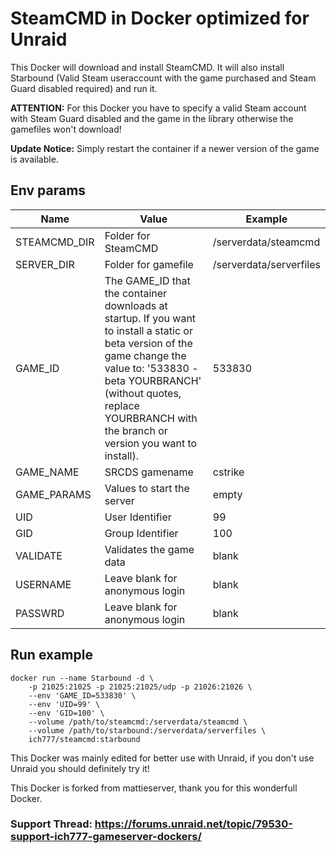# SteamCMD in Docker optimized for Unraid
This Docker will download and install SteamCMD. It will also install Starbound (Valid Steam useraccount with the game purchased and Steam Guard disabled required) and run it.

**ATTENTION:** For this Docker you have to specify a valid Steam account with Steam Guard disabled and the game in the library otherwise the gamefiles won't download!

**Update Notice:** Simply restart the container if a newer version of the game is available.

## Env params
| Name | Value | Example |
| --- | --- | --- |
| STEAMCMD_DIR | Folder for SteamCMD | /serverdata/steamcmd |
| SERVER_DIR | Folder for gamefile | /serverdata/serverfiles |
| GAME_ID | The GAME_ID that the container downloads at startup. If you want to install a static or beta version of the game change the value to: '533830 -beta YOURBRANCH' (without quotes, replace YOURBRANCH with the branch or version you want to install). | 533830 |
| GAME_NAME | SRCDS gamename | cstrike |
| GAME_PARAMS | Values to start the server | empty |
| UID | User Identifier | 99 |
| GID | Group Identifier | 100 |
| VALIDATE | Validates the game data | blank |
| USERNAME | Leave blank for anonymous login | blank |
| PASSWRD | Leave blank for anonymous login | blank |

## Run example
```
docker run --name Starbound -d \
	-p 21025:21025 -p 21025:21025/udp -p 21026:21026 \
	--env 'GAME_ID=533830' \
	--env 'UID=99' \
	--env 'GID=100' \
	--volume /path/to/steamcmd:/serverdata/steamcmd \
	--volume /path/to/starbound:/serverdata/serverfiles \
	ich777/steamcmd:starbound
```

This Docker was mainly edited for better use with Unraid, if you don't use Unraid you should definitely try it!

This Docker is forked from mattieserver, thank you for this wonderfull Docker.

### Support Thread: https://forums.unraid.net/topic/79530-support-ich777-gameserver-dockers/
